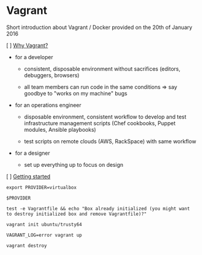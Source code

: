 # Vagrant

Short introduction about Vagrant / Docker provided on the 20th of January 2016

[ ] [Why Vagrant?](http://devdocs.io/vagrant/why-vagrant/index)

 * for a developer

    * consistent, disposable environment without sacrifices
    (editors, debuggers, browsers)

    * all team members can run code in the same conditions
    => say goodbye to "works on my machine" bugs

 * for an operations engineer

    * disposable environment, consistent workflow
    to develop and test infrastructure management scripts
    (Chef cookbooks, Puppet modules, Ansible playbooks)

    * test scripts on remote clouds (AWS, RackSpace) 
    with same workflow

 * for a designer

    * set up everything up to focus on design

[ ] [Getting started](http://devdocs.io/vagrant/getting-started/index)

```
export PROVIDER=virtualbox

$PROVIDER

test -e Vagrantfile && echo "Box already initialized (you might want to destroy initialized box and remove Vagrantfile)?"

vagrant init ubuntu/trusty64

VAGRANT_LOG=error vagrant up

vagrant destroy
```
